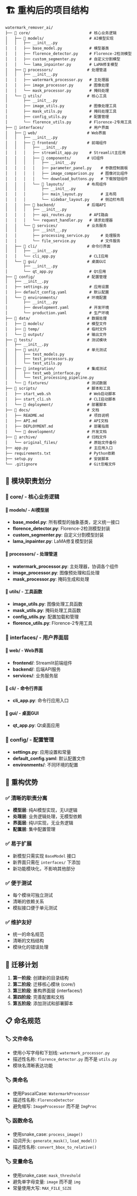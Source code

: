 # 🏗️ 重构后的项目结构

```
watermark_remover_ai/
├── 📁 core/                          # 核心业务逻辑
│   ├── 📁 models/                    # AI模型实现
│   │   ├── __init__.py
│   │   ├── base_model.py            # 模型基类
│   │   ├── florence_detector.py     # Florence-2检测模型
│   │   ├── custom_segmenter.py      # 自定义分割模型
│   │   └── lama_inpainter.py        # LaMA修复模型
│   ├── 📁 processors/               # 处理管道
│   │   ├── __init__.py
│   │   ├── watermark_processor.py   # 主处理器
│   │   ├── image_processor.py       # 图像处理
│   │   └── mask_processor.py        # 掩码处理
│   └── 📁 utils/                    # 核心工具
│       ├── __init__.py
│       ├── image_utils.py           # 图像处理工具
│       ├── mask_utils.py            # 掩码处理工具
│       ├── config_utils.py          # 配置管理
│       └── florence_utils.py        # Florence-2专用工具
├── 📁 interfaces/                    # 用户界面
│   ├── 📁 web/                      # Web界面
│   │   ├── __init__.py
│   │   ├── 📁 frontend/             # 前端组件
│   │   │   ├── __init__.py
│   │   │   ├── streamlit_app.py     # Streamlit主应用
│   │   │   ├── 📁 components/       # UI组件
│   │   │   │   ├── __init__.py
│   │   │   │   ├── parameter_panel.py    # 参数控制面板
│   │   │   │   ├── image_comparison.py   # 图像对比组件
│   │   │   │   └── download_buttons.py   # 下载按钮组件
│   │   │   └── 📁 layouts/          # 布局组件
│   │   │       ├── __init__.py
│   │   │       ├── main_layout.py        # 主布局
│   │   │       └── sidebar_layout.py     # 侧边栏布局
│   │   ├── 📁 backend/              # 后端API
│   │   │   ├── __init__.py
│   │   │   ├── api_routes.py        # API路由
│   │   │   └── request_handler.py   # 请求处理器
│   │   └── 📁 services/             # 业务服务
│   │       ├── __init__.py
│   │       ├── processing_service.py     # 处理服务
│   │       └── file_service.py           # 文件服务
│   ├── 📁 cli/                      # 命令行界面
│   │   ├── __init__.py
│   │   └── cli_app.py               # CLI应用
│   └── 📁 gui/                      # 桌面GUI
│       ├── __init__.py
│       └── qt_app.py                # Qt应用
├── 📁 config/                       # 配置管理
│   ├── __init__.py
│   ├── settings.py                  # 应用设置
│   ├── default_config.yaml          # 默认配置
│   └── 📁 environments/             # 环境配置
│       ├── __init__.py
│       ├── development.yaml         # 开发环境
│       └── production.yaml          # 生产环境
├── 📁 data/                         # 数据处理
│   ├── 📁 models/                   # 模型文件
│   ├── 📁 temp/                     # 临时文件
│   └── 📁 output/                   # 输出文件
├── 📁 tests/                        # 测试模块
│   ├── __init__.py
│   ├── 📁 unit/                     # 单元测试
│   │   ├── test_models.py
│   │   ├── test_processors.py
│   │   └── test_utils.py
│   ├── 📁 integration/              # 集成测试
│   │   ├── test_web_interface.py
│   │   └── test_processing_pipeline.py
│   └── 📁 fixtures/                 # 测试数据
├── 📁 scripts/                      # 脚本和工具
│   ├── start_web.sh                 # Web启动脚本
│   ├── start_cli.sh                 # CLI启动脚本
│   └── 📁 deployment/               # 部署脚本
├── 📁 docs/                         # 文档
│   ├── README.md                    # 项目说明
│   ├── API.md                       # API文档
│   ├── DEPLOYMENT.md                # 部署指南
│   └── 📁 development/              # 开发文档
├── 📁 archive/                      # 归档文件
│   └── original_files/              # 原始文件备份
├── app.py                           # 主应用入口
├── requirements.txt                 # Python依赖
├── setup.py                         # 安装脚本
└── .gitignore                       # Git忽略文件
```

## 🎯 **模块职责划分**

### 📁 **core/ - 核心业务逻辑**

#### 📁 **models/ - AI模型层**
- **base_model.py**: 所有模型的抽象基类，定义统一接口
- **florence_detector.py**: Florence-2检测模型封装
- **custom_segmenter.py**: 自定义分割模型封装
- **lama_inpainter.py**: LaMA修复模型封装

#### 📁 **processors/ - 处理管道**
- **watermark_processor.py**: 主处理器，协调各个组件
- **image_processor.py**: 图像预处理和后处理
- **mask_processor.py**: 掩码生成和处理

#### 📁 **utils/ - 工具函数**
- **image_utils.py**: 图像处理工具函数
- **mask_utils.py**: 掩码处理工具函数
- **config_utils.py**: 配置加载和管理
- **florence_utils.py**: Florence-2专用工具

### 📁 **interfaces/ - 用户界面层**

#### 📁 **web/ - Web界面**
- **frontend/**: Streamlit前端组件
- **backend/**: 后端API服务
- **services/**: 业务服务层

#### 📁 **cli/ - 命令行界面**
- **cli_app.py**: 命令行应用入口

#### 📁 **gui/ - 桌面GUI**
- **qt_app.py**: Qt桌面应用

### 📁 **config/ - 配置管理**
- **settings.py**: 应用设置和常量
- **default_config.yaml**: 默认配置文件
- **environments/**: 不同环境的配置

## 🔧 **重构优势**

### ✅ **清晰的职责分离**
- **模型层**: 纯AI模型实现，无UI逻辑
- **处理层**: 业务逻辑处理，无模型依赖
- **界面层**: 纯UI实现，无业务逻辑
- **配置层**: 集中配置管理

### ✅ **易于扩展**
- 新模型只需实现 `BaseModel` 接口
- 新界面只需在 `interfaces/` 下添加
- 新功能模块化，不影响其他部分

### ✅ **便于测试**
- 每个模块可独立测试
- 清晰的依赖关系
- 模拟接口便于单元测试

### ✅ **维护友好**
- 统一的命名规范
- 清晰的文档结构
- 模块化的错误处理

## 🚀 **迁移计划**

1. **第一阶段**: 创建新的目录结构
2. **第二阶段**: 迁移核心模块 (core/)
3. **第三阶段**: 重构界面层 (interfaces/)
4. **第四阶段**: 完善配置和文档
5. **第五阶段**: 添加测试和部署脚本

## 📋 **命名规范**

### 🏷️ **文件命名**
- 使用小写字母和下划线: `watermark_processor.py`
- 描述性名称: `florence_detector.py` 而不是 `utils.py`
- 模块名清晰表达功能

### 🏷️ **类命名**
- 使用PascalCase: `WatermarkProcessor`
- 描述性名称: `FlorenceDetector`
- 避免缩写: `ImageProcessor` 而不是 `ImgProc`

### 🏷️ **函数命名**
- 使用snake_case: `process_image()`
- 动词开头: `generate_mask()`, `load_model()`
- 描述性名称: `convert_bbox_to_relative()`

### 🏷️ **变量命名**
- 使用snake_case: `mask_threshold`
- 避免单字母变量: `image` 而不是 `img`
- 常量使用大写: `MAX_FILE_SIZE` 